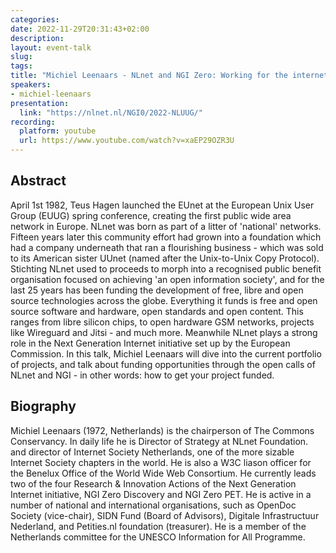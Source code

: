 ```yaml
---
categories:
date: 2022-11-29T20:31:43+02:00
description:
layout: event-talk
slug:
tags:
title: "Michiel Leenaars - NLnet and NGI Zero: Working for the internet"
speakers:
- michiel-leenaars
presentation:
  link: "https://nlnet.nl/NGI0/2022-NLUUG/"
recording:
  platform: youtube
  url: https://www.youtube.com/watch?v=xaEP29OZR3U
---
```


## Abstract

April 1st 1982, Teus Hagen launched the EUnet at the European Unix User Group (EUUG) spring conference, creating the first public wide area network in Europe. NLnet was born as part of a litter of 'national' networks. Fifteen years later this community effort had grown into a foundation which had a company underneath that ran a flourishing business - which was sold to its American sister UUnet (named after the Unix-to-Unix Copy Protocol). Stichting NLnet used to proceeds to morph into a recognised public benefit organisation focused on achieving 'an open information society', and for the last 25 years has been funding the development of free, libre and open source technologies across the globe. Everything it funds is free and open source software and hardware, open standards and open content. This ranges from libre silicon chips, to open hardware GSM networks, projects like Wireguard and Jitsi - and much more. Meanwhile NLnet plays a strong role in the Next Generation Internet initiative set up by the European Commission. In this talk, Michiel Leenaars will dive into the current portfolio of projects, and talk about funding opportunities through the open calls of NLnet and NGI - in other words: how to get your project funded.

## Biography

Michiel Leenaars (1972, Netherlands) is the chairperson of The Commons Conservancy. In daily life he is Director of Strategy at NLnet Foundation. and director of Internet Society Netherlands, one of the more sizable Internet Society chapters in the world. He is also a W3C liason officer for the Benelux Office of the World Wide Web Consortium. He currently leads two of the four Research & Innovation Actions of the Next Generation Internet initiative, NGI Zero Discovery and NGI Zero PET. He is active in a number of national and international organisations, such as OpenDoc Society (vice-chair), SIDN Fund (Board of Advisors), Digitale Infrastructuur Nederland, and Petities.nl foundation (treasurer). He is a member of the Netherlands committee for the UNESCO Information for All Programme.